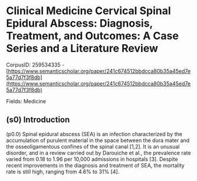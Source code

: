 # Clinical Medicine Cervical Spinal Epidural Abscess: Diagnosis, Treatment, and Outcomes: A Case Series and a Literature Review

CorpusID: 259534335 - [https://www.semanticscholar.org/paper/241c674512bbdcca80b35a45ed7e5a77d7f3f8db](https://www.semanticscholar.org/paper/241c674512bbdcca80b35a45ed7e5a77d7f3f8db)

Fields: Medicine

## (s0) Introduction
(p0.0) Spinal epidural abscess (SEA) is an infection characterized by the accumulation of purulent material in the space between the dura mater and the osseoligamentous confines of the spinal canal [1,2]. It is an unusual disorder, and in a review carried out by Darouiche et al., the prevalence rate varied from 0.18 to 1.96 per 10,000 admissions in hospitals [3]. Despite recent improvements in the diagnosis and treatment of SEA, the mortality rate is still high, ranging from 4.6% to 31% [4].
